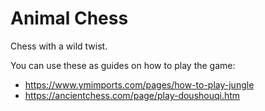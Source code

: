 # Animal Chess

Chess with a wild twist.

You can use these as guides on how to play the game:
- https://www.ymimports.com/pages/how-to-play-jungle
- https://ancientchess.com/page/play-doushouqi.htm
